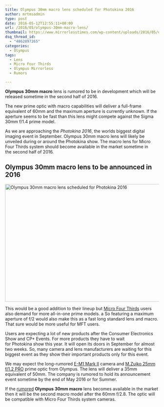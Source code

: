 ```yaml
---
title: Olympus 30mm macro lens scheduled for Photokina 2016
author: mrtmsadmin
type: post
date: 2016-05-12T12:55:11+00:00
url: /2016/05/olympus-30mm-macro-lens/
thumbnail: https://www.mirrorlesstimes.com/wp-content/uploads/2016/05/olympus-30mm-macro-lens-rumors.jpg
dsq_thread_id:
  - "4862897265"
categories:
  - Olympus
tags:
  - Lens
  - Micro Four Thirds
  - Olympus Mirrorless
  - Rumors

---
```

**Olympus 30mm macro** lens is rumored to be in development which will be released sometime in the second half of 2016.

The new prime optic with macro capabilities will deliver a full-frame equivalent of 60mm and the maximum aperture is currently unknown. If the aperture seems to be fast than this lens might compete against the Sigma 30mm f/1.4 prime model.

As we are approaching the _Photokina 2016_, the worlds biggest digital imaging event in September. Olympus 30mm macro lens will likely be unveiled during or around the Photokina show. The macro lens for Micro Four Thirds system should become available in the market sometime in the second half of 2016.<!--more-->

<span id="more-176"></span>

## Olympus 30mm macro lens to be announced in 2016

<img class="alignnone wp-image-221 size-full" title="Olympus 30mm macro lens scheduled for Photokina 2016" src="https://i2.wp.com/www.mirrorlesstimes.com/wp-content/uploads/2016/05/olympus-30mm-macro-lens-rumors.jpg?resize=600%2C385&#038;ssl=1" alt="Olympus 30mm macro lens scheduled for Photokina 2016" width="600" height="385" srcset="https://i2.wp.com/www.mirrorlesstimes.com/wp-content/uploads/2016/05/olympus-30mm-macro-lens-rumors.jpg?w=950&ssl=1 950w, https://i2.wp.com/www.mirrorlesstimes.com/wp-content/uploads/2016/05/olympus-30mm-macro-lens-rumors.jpg?resize=300%2C192&ssl=1 300w, https://i2.wp.com/www.mirrorlesstimes.com/wp-content/uploads/2016/05/olympus-30mm-macro-lens-rumors.jpg?resize=768%2C492&ssl=1 768w" sizes="(max-width: 600px) 100vw, 600px" data-recalc-dims="1" /> 

This would be a good addition to their lineup but [Micro Four Thirds][1] users also demand for more all-in-one prime models. a So featuring a maximum aperture of f/2 would also make this as a fast long standard lens and macro. That sure would be more useful for MFT users.

Users are expecting a lot of new products after the Consumer Electronics Show and CP+ Events. For more products they have to wait for Photokina show this year. It will open its doors in September for almost two weeks. So, many camera and lens manufacturers are waiting for this biggest event as they show their important products only for this event.

We may expect the long-rumored [E-M1 Mark II][2] camera and [M.Zuiko 25mm f/1.2 PRO][3] prime optic from Olympus. The lens will deliver a 35mm equivalent of 50mm. The company is rumored to hold its announcement event sometime by the end of May 2016 or for Summer.

If the <a href="http://www.43rumors.com/ft4-olympus-will-announce-a-new-30mm-macro-lens/" target="_blank" rel="external nofollow">rumored</a> **Olympus 30mm macro** lens becomes available in the market then it will be the second macro model after the 60mm f/2.8. The optic will be compatible with Micro Four Thirds system cameras.

 [1]: https://www.mirrorlesstimes.com/tags/micro-four-thirds/
 [2]: https://www.mirrorlesstimes.com/2016/04/olympus-e-m1-mark-ii-announcement/
 [3]: https://www.mirrorlesstimes.com/2016/04/olympus-25mm-f1-2-lens-rumored-released-mid-2016/
